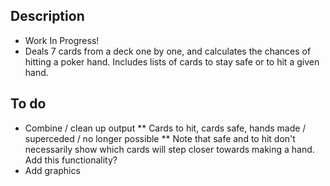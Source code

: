 ## Description
* Work In Progress!
* Deals 7 cards from a deck one by one, and calculates the chances of hitting a poker hand.  Includes lists of cards to stay safe or to hit a given hand.

## To do
* Combine / clean up output
** Cards to hit, cards safe, hands made / superceded / no longer possible
** Note that safe and to hit don't necessarily show which cards will step closer towards making a hand.  Add this functionality?
* Add graphics
